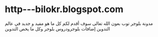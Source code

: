 http---bilokr.blogspot.com
==========================

مدونة بلوجر توب بعون الله تعالى سوف أقدم لكم كل ما هو مفيد و جديد في عالم التدوين إضافات بلوجرودروس بلوجر وكل ما يخص التدوين